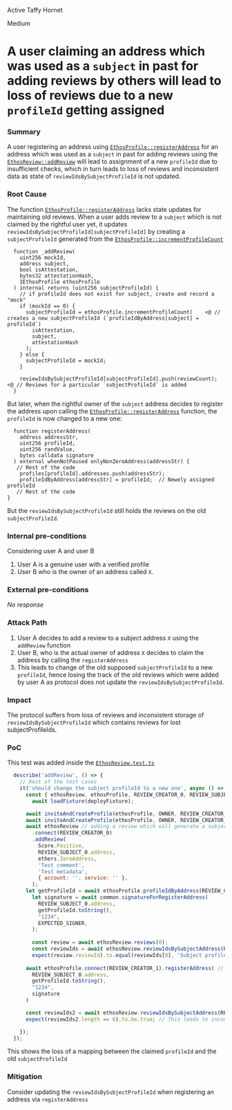 Active Taffy Hornet

Medium

# A user claiming an address which was used as a `subject` in past for adding reviews by others will lead to loss of reviews due to a new `profileId` getting assigned

### Summary

A user registering an address using [`EthosProfile::registerAddress`](https://github.com/sherlock-audit/2024-10-ethos-network/blob/main/ethos/packages/contracts/contracts/EthosProfile.sol#L373) for an address which was used as a `subject` in past for adding reviews using the [`EthosReview::addReview`](https://github.com/sherlock-audit/2024-10-ethos-network/blob/main/ethos/packages/contracts/contracts/EthosReview.sol#L173) will lead to assignment of a new `profileId` due to insufficient checks, which in turn leads to loss of reviews and inconsistent data as state of `reviewIdsBySubjectProfileId` is not updated.

### Root Cause

The function [`EthosProfile::registerAddress`](https://github.com/sherlock-audit/2024-10-ethos-network/blob/main/ethos/packages/contracts/contracts/EthosProfile.sol#L373)  lacks state updates for maintaining old reviews.
When a user adds review to a `subject` which is not claimed by the rightful user yet, it updates `reviewIdsBySubjectProfileId[subjectProfileId]` by creating a `subjectProfileId` generated from the [`EthosProfile::incrementProfileCount`](https://github.com/sherlock-audit/2024-10-ethos-network/blob/main/ethos/packages/contracts/contracts/EthosProfile.sol#L290)


```solidity
  function _addReview(
    uint256 mockId,
    address subject,
    bool isAttestation,
    bytes32 attestationHash,
    IEthosProfile ethosProfile
  ) internal returns (uint256 subjectProfileId) {
    // if profileId does not exist for subject, create and record a "mock"
    if (mockId == 0) {
      subjectProfileId = ethosProfile.incrementProfileCount(    <@ // creates a new subjectProfileId (`profileIdByAddress[subject] = profileId`)
        isAttestation,
        subject,
        attestationHash
      );
    } else {
      subjectProfileId = mockId;
    }

    reviewIdsBySubjectProfileId[subjectProfileId].push(reviewCount);   <@ // Reviews for a particular `subjectProfileId` is added
  }
```
But later, when the rightful owner of the `subject` address decides to register the address upon calling the [`EthosProfile::registerAddress`](https://github.com/sherlock-audit/2024-10-ethos-network/blob/main/ethos/packages/contracts/contracts/EthosProfile.sol#L373) function, the `profileId` is now changed to a new one:
```solidity
  function registerAddress(
    address addressStr,
    uint256 profileId,
    uint256 randValue,
    bytes calldata signature
  ) external whenNotPaused onlyNonZeroAddress(addressStr) {
   // Rest of the code
    profiles[profileId].addresses.push(addressStr);
    profileIdByAddress[addressStr] = profileId;  // Newely assigned profileId
   // Rest of the code
}
```
But the `reviewIdsBySubjectProfileId` still holds the reviews on the old `subjectProfileId`.

### Internal pre-conditions

Considering user A and user B

1. User A is a genuine user with a verified profile
2. User B who is the owner of an address called `X`.

### External pre-conditions

_No response_

### Attack Path

1. User A decides to add a review to a subject address `X` using the `addReview` function
2. User B, who is the actual owner of address `X` decides to claim the address by calling the `registerAddress`
3. This leads to change of the old supposed `subjectProfileId` to a new `profileId`, hence losing the track of the old reviews which were added by user A as protocol does not update the `reviewIdsBySubjectProfileId`.

### Impact

The protocol suffers from loss of reviews and inconsistent storage of `reviewIdsBySubjectProfileId` which contains reviews for lost subjectProfileIds.

### PoC

This test was added inside the [`EthosReview.test.ts`](https://github.com/sherlock-audit/2024-10-ethos-network/blob/main/ethos/packages/contracts/test/EthosReview.test.ts)

```javascript
  describe('addReview', () => {
    // Rest of the test cases
    it('should change the subject profileId to a new one', async () => {
      const { ethosReview, ethosProfile, REVIEW_CREATOR_0, REVIEW_SUBJECT_0, OWNER, REVIEW_CREATOR_1, EXPECTED_SIGNER } =
        await loadFixture(deployFixture);

      await inviteAndCreateProfile(ethosProfile, OWNER, REVIEW_CREATOR_0);
      await inviteAndCreateProfile(ethosProfile, OWNER, REVIEW_CREATOR_1);
      await ethosReview // adding a review which will generate a subjectProfileId
        .connect(REVIEW_CREATOR_0)
        .addReview(
          Score.Positive,
          REVIEW_SUBJECT_0.address,
          ethers.ZeroAddress,
          'Test comment',
          'Test metadata',
          { account: '', service: '' },
        );
      let getProfileId = await ethosProfile.profileIdByAddress(REVIEW_CREATOR_1.address);
        let signature = await common.signatureForRegisterAddress(
          REVIEW_SUBJECT_0.address,
          getProfileId.toString(),
          "1234",
          EXPECTED_SIGNER,
        );
  
        const review = await ethosReview.reviews(0);
        const reviewIds = await ethosReview.reviewIdsBySubjectAddress(REVIEW_SUBJECT_0.address);
        expect(review.reviewId).to.equal(reviewIds[0], 'Subject profile ID should be stored');
      
      await ethosProfile.connect(REVIEW_CREATOR_1).registerAddress( // Claiming the subject
        REVIEW_SUBJECT_0.address,
        getProfileId.toString(),
        "1234",
        signature
      )

      const reviewIds2 = await ethosReview.reviewIdsBySubjectAddress(REVIEW_SUBJECT_0.address); // As expected no more reviews for that particular address
      expect(reviewIds2.length == 0).to.be.true; // This leads to inconsistent storage in reviewIdsBySubjectProfileId.

    });
  });
```

This shows the loss of a mapping between the claimed `profileId` and the old `subjectProfileId`

### Mitigation

Consider updating the `reviewIdsBySubjectProfileId` when registering an address via `registerAddress`